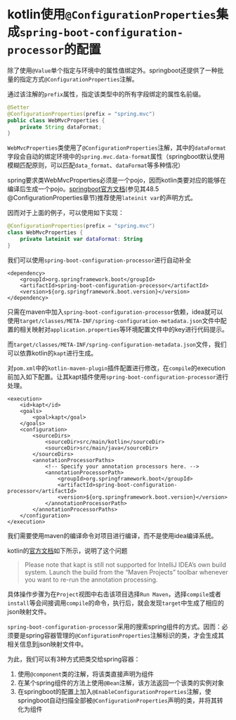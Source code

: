 # kotlin使用`@ConfigurationProperties`集成`spring-boot-configuration-processor`的配置

除了使用`@Value`单个指定与环境中的属性值绑定外。springboot还提供了一种批量的指定方式`@ConfigurationProperties`注解。

通过该注解的`prefix`属性，指定该类型中的所有字段绑定的属性名前缀。

```Java
@Setter
@ConfigurationProperties(prefix = "spring.mvc")
public class WebMvcProperties {
    private String dataFormat;
}
```

`WebMvcProperties`类使用了`@ConfigurationProperties`注解，其中的`dataFormat`字段会自动的绑定环境中的`spring.mvc.data-format`属性（springboot默认使用模糊匹配原则，可以匹配`data_format`、`dataFormat`等多种情况）

spring要求类WebMvcProperties必须是一个pojo，因而kotlin类要对应的能够在编译后生成一个pojo。[springboot官方文档](https://docs.spring.io/spring-boot/docs/2.0.x/reference/html/boot-features-kotlin.html)(参见其48.5 @ConfigurationProperties章节)推荐使用`lateinit var`的声明方式。

因而对于上面的例子，可以使用如下实现：

```Kotlin
@ConfigurationProperties(prefix = "spring.mvc")
class WebMvcProperties {
    private lateinit var dataFormat: String
}
```

我们可以使用`spring-boot-configuration-processor`进行自动补全

```Maven
<dependency>
    <groupId>org.springframework.boot</groupId>
    <artifactId>spring-boot-configuration-processor</artifactId>
    <version>${org.springframework.boot.version}</version>
</dependency>
```

只需在maven中加入`spring-boot-configuration-processor`依赖，idea就可以使用`target/classes/META-INF/spring-configuration-metadata.json`文件中配置的相关映射对`application.properties`等环境配置文件中的key进行代码提示。

而`target/classes/META-INF/spring-configuration-metadata.json`文件，我们可以依靠kotlin的`kapt`进行生成。

对`pom.xml`中的`kotlin-maven-plugin`插件配置进行修改，在`compile`的execution前加入如下配置。让其kapt插件使用`spring-boot-configuration-processor`进行处理。

```Maven
<execution>
    <id>kapt</id>
    <goals>
        <goal>kapt</goal>
    </goals>
    <configuration>
        <sourceDirs>
            <sourceDir>src/main/kotlin</sourceDir>
            <sourceDir>src/main/java</sourceDir>
        </sourceDirs>
        <annotationProcessorPaths>
            <!-- Specify your annotation processors here. -->
            <annotationProcessorPath>
                <groupId>org.springframework.boot</groupId>
                <artifactId>spring-boot-configuration-processor</artifactId>
                <version>${org.springframework.boot.version}</version>
            </annotationProcessorPath>
        </annotationProcessorPaths>
    </configuration>
</execution>
```

我们需要使用maven的编译命令对项目进行编译，而不是使用idea编译系统。

kotlin的[官方文档](https://kotlinlang.org/docs/reference/kapt.html)如下所示，说明了这个问题
> Please note that kapt is still not supported for IntelliJ IDEA’s own build system. Launch the build from the “Maven Projects” toolbar whenever you want to re-run the annotation processing.

具体操作步骤为在`Project`视图中右击该项目选择`Run Maven`，选择`compile`或者`install`等会间接调用`compile`的命令，执行后，就会发现`target`中生成了相应的json映射文件。

`spring-boot-configuration-processor`采用的搜索spring组件的方式。因而：必须要是spring容器管理的`@ConfigurationProperties`注解标识的类，才会生成其相关信息到json映射文件中。

为此，我们可以有3种方式把类交给spring容器：

1. 使用`@component`类的注解，将该类直接声明为组件
2. 在某个spring组件的方法上使用`@Bean`注解，该方法返回一个该类的实例对象
3. 在springboot的配置上加入`@EnableConfigurationProperties`注解，使springboot自动扫描全部被`@ConfigurationProperties`声明的类，并将其转化为组件
